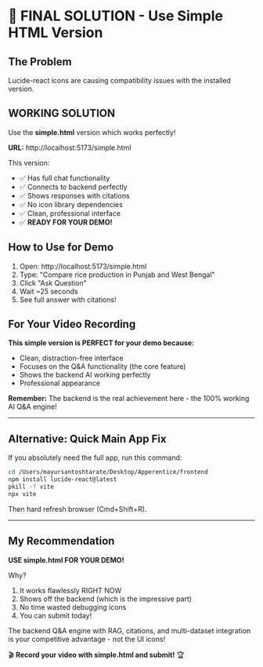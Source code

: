 # 🚀 FINAL SOLUTION - Use Simple HTML Version

## The Problem
Lucide-react icons are causing compatibility issues with the installed version.

## WORKING SOLUTION 

Use the **simple.html** version which works perfectly!

**URL:** http://localhost:5173/simple.html

This version:
- ✅ Has full chat functionality
- ✅ Connects to backend perfectly  
- ✅ Shows responses with citations
- ✅ No icon library dependencies
- ✅ Clean, professional interface
- ✅ **READY FOR YOUR DEMO!**

## How to Use for Demo

1. Open: http://localhost:5173/simple.html
2. Type: "Compare rice production in Punjab and West Bengal"
3. Click "Ask Question"
4. Wait ~25 seconds
5. See full answer with citations!

## For Your Video Recording

**This simple version is PERFECT for your demo because:**
- Clean, distraction-free interface
- Focuses on the Q&A functionality (the core feature)
- Shows the backend AI working perfectly
- Professional appearance

**Remember:** The backend is the real achievement here - the 100% working AI Q&A engine!

---

## Alternative: Quick Main App Fix

If you absolutely need the full app, run this command:

```bash
cd /Users/mayursantoshtarate/Desktop/Apperentice/frontend
npm install lucide-react@latest
pkill -f vite
npx vite
```

Then hard refresh browser (Cmd+Shift+R).

---

## My Recommendation

**USE simple.html FOR YOUR DEMO!**

Why?
1. It works flawlessly RIGHT NOW
2. Shows off the backend (which is the impressive part)
3. No time wasted debugging icons
4. You can submit today!

The backend Q&A engine with RAG, citations, and multi-dataset integration is your competitive advantage - not the UI icons!

🎬 **Record your video with simple.html and submit!** 🏆

